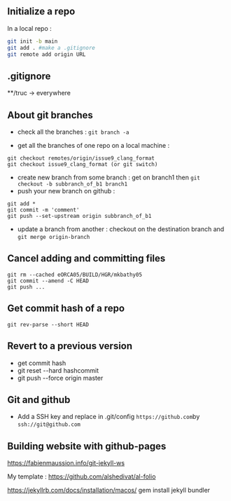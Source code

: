 ## Initialize a repo

In a local repo :
```bash
git init -b main
git add . #make a .gitignore
git remote add origin URL
```

## .gitignore

**/truc -> everywhere

## About git branches

 - check all the branches : ```git branch -a```

 - get all the branches of one repo on a local machine : 

```
git checkout remotes/origin/issue9_clang_format
git checkout issue9_clang_format (or git switch)
```
 - create new branch from some branch : get on branch1 then ```git checkout -b subbranch_of_b1 branch1```
 - push your new branch on github : 

```
git add *
git commit -m 'comment'
git push --set-upstream origin subbranch_of_b1
```
  - update a branch from another : checkout on the destination branch and  ```git merge origin-branch```


## Cancel adding and committing files


```
git rm --cached eORCA05/BUILD/HGR/mkbathy05
git commit --amend -C HEAD
git push ...
```

## Get commit hash of a repo

```
git rev-parse --short HEAD
```

## Revert to a previous version

  - get commit hash
  - git reset --hard hashcommit
  - git push --force origin master

## Git and github

 - Add a SSH key and replace in .git/config ```https://github.com```by ```ssh://git@github.com```

## Building website with github-pages
https://fabienmaussion.info/git-jekyll-ws

My template : https://github.com/alshedivat/al-folio

https://jekyllrb.com/docs/installation/macos/
gem install jekyll bundler
